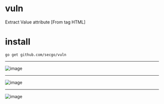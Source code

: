 # vuln
Extract Value attribute [From tag HTML]

# install 
`go get github.com/secgo/vuln`

----------------
![image](https://user-images.githubusercontent.com/103000400/161649569-83e40b1e-b203-4409-a543-a62193e3d41d.png)


----------------
![image](https://user-images.githubusercontent.com/103000400/161649381-870d14ba-0171-4d6f-abbf-865b874cd4f2.png)

---
![image](https://user-images.githubusercontent.com/103000400/161649461-4abc0026-b56d-47b6-8a6a-fedf673d4d41.png)

      
    

    
